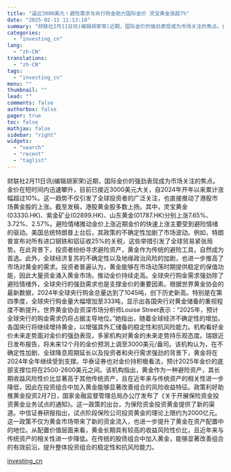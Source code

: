 ```yaml
---
title: "逼近3000美元！避险需求与央行购金助力国际金价 灵宝黄金涨超7%"
date: "2025-02-11 11:13:18"
summary: "财联社2月11日讯(编辑胡家荣)近期，国际金价的强劲表现成为市场关注的焦点。金价在短时间内迅速攀升..."
categories:
  - "investing_cn"
lang:
  - "zh-CN"
translations:
  - "zh-CN"
tags:
  - "investing_cn"
menu: ""
thumbnail: ""
lead: ""
comments: false
authorbox: false
pager: true
toc: false
mathjax: false
sidebar: "right"
widgets:
  - "search"
  - "recent"
  - "taglist"
---
```


财联社2月11日讯(编辑胡家荣)近期，国际金价的强劲表现成为市场关注的焦点。金价在短时间内迅速攀升，目前已接近3000美元大关，自2024年开年以来累计涨幅超过10%。这一趋势不仅引发了全球投资者的广泛关注，也直接推动了港股市场黄金股的上涨。截至发稿，港股黄金股多数上扬。其中，灵宝黄金(03330.HK)、紫金矿业(02899.HK)、山东黄金(01787.HK)分别上涨7.65%、3.72%、2.57%。避险情绪推动金价上涨近期金价的快速上涨主要受到避险情绪的驱动。美国总统特朗普上台后，其政策的不确定性加剧了市场波动。例如，特朗普宣布对所有进口钢铁和铝征收25%的关税，这些举措引发了全球贸易紧张局势。在此背景下，投资者纷纷寻求避险资产，黄金作为传统的避险工具，自然成为首选。此外，全球经济复苏的不确定性以及地缘政治风险的加剧，也进一步推高了市场对黄金的需求。投资者普遍认为，黄金能够在市场动荡时期提供稳定的保值功能，因此大量资金涌入黄金市场，推动金价持续走高。全球央行购金需求强劲除了避险情绪外，全球央行的强劲需求也是支撑金价的重要因素。根据世界黄金协会的最新数据，2024年全球央行购金总量达到了1045吨，创下历史新高。特别是在第四季度，全球央行购金量大幅增加至333吨，显示出各国央行对黄金储备的重视程度不断提升。世界黄金协会资深市场分析师Louise Street表示：“2025年，预计全球央行的购金需求仍将占据主导地位。”她指出，随着全球经济不确定性的增加，各国央行将继续增持黄金，以增强其外汇储备的稳定性和抗风险能力。机构看好金价未来走势面对金价的强劲表现，多家机构对黄金的未来走势持乐观态度。瑞银近日发布报告，将未来12个月的金价预测上调至3000美元/盎司。该机构认为，在不确定性加剧、全球降息周期延长以及投资者和央行需求强劲的背景下，黄金将在2024年全年继续受到支撑。华泰证券也对金价持积极看法，预计2025年金价的底部支撑位将在2500-2600美元之间。该机构指出，黄金作为一种避险资产，其长期收益风险性价比显著高于其他传统资产，且在近年来与传统资产的相关性进一步降低，因此在投资组合中加入黄金能够显著改善组合的风险收益特征。政策利好助推黄金投资2月7日，国家金融监督管理总局办公厅发布了《关于开展保险资金投资黄金业务试点的通知》。这一政策的出台，为保险资金投资黄金提供了新的渠道。中信证券研报指出，试点阶段保险公司投资黄金的理论上限约为2000亿元。这一政策不仅为黄金市场带来了新的资金流入，也进一步提升了黄金在资产配置中的地位。从配置价值层面来看，黄金长期具有较高的收益风险性价比，且近年来与传统资产的相关性进一步降低。在传统的股债组合中加入黄金，能够显著改善组合的有效前沿，提升整体投资组合的稳定性和抗风险能力。

[investing_cn](https://cn.investing.com/news/stock-market-news/article-2665313)
